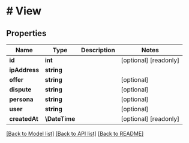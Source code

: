 # # View

## Properties

Name | Type | Description | Notes
------------ | ------------- | ------------- | -------------
**id** | **int** |  | [optional] [readonly]
**ipAddress** | **string** |  |
**offer** | **string** |  | [optional]
**dispute** | **string** |  | [optional]
**persona** | **string** |  | [optional]
**user** | **string** |  | [optional]
**createdAt** | **\DateTime** |  | [optional] [readonly]

[[Back to Model list]](../../README.md#models) [[Back to API list]](../../README.md#endpoints) [[Back to README]](../../README.md)
